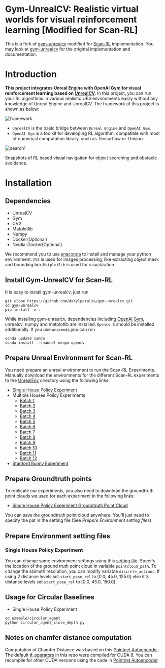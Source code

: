 Gym-UnrealCV: Realistic virtual worlds for visual reinforcement learning [Modified for Scan-RL]
===

This is a fork of [gym-unrealcv](https://github.com/zfw1226/gym-unrealcv) modified for [Scan-RL](https://github.com/darylperalta/ScanRL) implementation. You may look at [gym-unrealcv](https://github.com/zfw1226/gym-unrealcv) for the original implementation and documentation.

# Introduction
**This project integrates Unreal Engine with OpenAI Gym for visual reinforcement learning based on [UnrealCV](http://unrealcv.org/).**
In this project, you can run your RL algorithms in various realistic UE4 environments easily without any knowledge of Unreal Engine and UnrealCV.
The framework of this project is shown as below:

![framework](./doc/framework.JPG)

- ```UnrealCV``` is the basic bridge between ```Unreal Engine``` and ```OpenAI Gym```.
- ```OpenAI Gym``` is a toolkit for developing RL algorithm, compatible with most of numerical computation library, such as Tensorflow or Theano.


![search1](./doc/search1.gif)

<!-- ![search2](./doc/search2.gif) -->

Snapshots of RL based visual navigation for object searching and obstacle avoidance.

# Installation
## Dependencies
- UnrealCV
- Gym
- CV2
- Matplotlib
- Numpy
- Docker(Optional)
- Nvidia-Docker(Optional)

We recommend you to use [anaconda](https://www.continuum.io/downloads) to install and manage your python environment.
```CV2``` is used for images processing, like extracting object mask and bounding box.```Matplotlib``` is used for visualization.
## Install Gym-UnrealCV for Scan-RL

It is easy to install gym-unrealcv, just run
```buildoutcfg
git clone https://github.com/darylperalta/gym-unrealcv.git
cd gym-unrealcv
pip install -e .
```
While installing gym-unrealcv, dependencies including [OpenAI Gym](https://github.com/openai/gym), unrealcv, numpy and matplotlib are installed.
`Opencv` is should be installed additionally.
If you use ```anaconda```,you can run
```buildoutcfg
conda update conda
conda install --channel menpo opencv
```
## Prepare Unreal Environment for Scan-RL
You need prepare an unreal environment to run the Scan-RL Experiments.
Manually download the environments for the different Scan-RL experiments to the [UnrealEnv](gym_unrealcv/envs/UnrealEnv) directory using the following links:
- [Single House Policy Experiment](https://drive.google.com/drive/folders/1O7cFs-JP4uCYjV2jmmhEUudgAh_DUUHx?usp=sharing)
- Multiple Houses Policy Experiments
    - [Batch 1](https://drive.google.com/drive/folders/13_JwdAZ9hZwNkVzInoGh8WznCSO4fa8u?usp=sharing)
    - [Batch 2](https://drive.google.com/drive/folders/1nqAOMUUZyWVn1kd97_Qlqiul_Cqo_FwK?usp=sharing)
    - [Batch 3](https://drive.google.com/drive/folders/1z_V98VJUZWqVFSR63zOyQm0--Nxsc3me?usp=sharing)
    - [Batch 4](https://drive.google.com/drive/folders/17vLE-YmxxjiHXFvlziDR507TSBPQ_fJv?usp=sharing)
    - [Batch 5](https://drive.google.com/drive/folders/1rRYzwPMh_i4MdPvmsAofCNXczyiln9fL?usp=sharing)
    - [Batch 6](https://drive.google.com/drive/folders/1KpWnLoyq0-1snRPDWTS36M9VBR3JjhV5?usp=sharing)
    - [Batch 7](https://drive.google.com/drive/folders/1yF90Lga7EyL2zUczupsIA_Rs5dTPV1au?usp=sharing)
    - [Batch 8](https://drive.google.com/drive/folders/1_ubfD_GtZ9BrchdrSZ5nQDxT4VbLr93x?usp=sharing)
    - [Batch 9](https://drive.google.com/drive/folders/1BM08AQUEc_gzhmLO29HaOYL6pgLkAsXu?usp=sharing)
    - [Batch 10](https://drive.google.com/drive/folders/1KvAYEPV7h1Bl7wibcRMooUOuUjyBsbq1?usp=sharing)
    - [Batch 11](https://drive.google.com/drive/folders/1t0lCz_RQ1E29d0lKxa-CFA2SR0_7eSoJ?usp=sharing)
    - [Batch 12](https://drive.google.com/drive/folders/1nqAOMUUZyWVn1kd97_Qlqiul_Cqo_FwK?usp=sharing)
- [Stanford Bunny Experiment](https://drive.google.com/drive/folders/1me7pgsLLTZ6a_Gx8gLLLcvUIvLPDOMOy?usp=sharing)

## Prepare Groundtruth points
To replicate our experiments, you also need to download the groundtruth point clouds we used for each experiment in the following links:
- [Single House Policy Experiment Groundtruth Point Cloud](https://drive.google.com/file/d/19p8tdLxdFnoJBe5kAg7VwEpgeUApHMMK/view?usp=sharing)

You can save the groundtruth point cloud anywhere. You'll just need to specify the pat in the setting file (See *Prepare Environment setting files*).


## Prepare Environment setting files
### Single House Policy Experiment
You can change some environment settings using this [setting file](gym_unrealcv/envs/setting/depth_fusionB_keras_multHouse_rand_setA.json). Specify the location of the ground truth point cloud in variable ```pointcloud_path```. To change the azimuth resolution, you can modify variable ```discrete_actions```. If using 2 distance levels set ```start_pose_rel``` to [0.0, 45.0, 125.0] else if 3 distance levels set ```start_pose_rel``` to [0.0, 45.0, 150.0].


## Usage for Circular Baselines
- Single House Policy Experiment
```
cd example/circular_agent
python circular_agent_close_depth.py
```

## Notes on chamfer distance computation

Computation of Chamfer Distance was based on this [Pointnet Autoencoder](https://github.com/charlesq34/pointnet-autoencoder). The default [tf_operators](gym_unrealcv/envs/utils/tf_nndistance_so.so) in this repo were compiled for CUDA 8. You can recompile for other CUDA versions using the code in [Pointnet Autoencoder](https://github.com/charlesq34/pointnet-autoencoder).

<!--
## Prepare Unreal Environment for Random Agent Example
You need prepare an unreal environment to run the demo envirnment.
You can do it by running the script [RealisticRendering.sh](RealisticRendering.sh)
```buildoutcfg
sh RealisticRendering.sh
```
or manually download the `RealisticRendering` env from this [link](https://s3-us-west-1.amazonaws.com/unreal-rl/RealisticRendering_RL_3.10.zip),
then unzip and move it to the [UnrealEnv](gym_unrealcv/envs/UnrealEnv) directory.

**Note that you can download more environments from [UnrealCV Model Zoo](http://docs.unrealcv.org/en/master/reference/model_zoo.html).**

There are two ways to launch the unreal environment in gym-unrealcv, called ```docker-based``` and ```docker-free```.
The ```docker-based``` way depends on [docker](https://docs.docker.com/engine/installation/linux/ubuntu/#install-from-a-package) and [nvidia-docker](https://github.com/NVIDIA/nvidia-docker).
The ```docker-free``` way launches the env binary directly.
The ```docker-based``` way promise more stable unrealcv connection and support to run the env parallelly.
On the contrast, the ```docker-free``` way only support running an unreal environment in the same time.
So the ```docker-based``` way is highly recommended to get better experience.
You can learn to install and use the ```docker-based``` way in this [page](doc/run_docker.md).

**Note that the default config runs in the ``Docker-free`` way.**

# Usage for Random Agent
## Run a random agent

Once ```gym-unrealcv``` is installed successfully, you will see that your agent is walking randomly in first-person view to find a door, after you run:
```
cd example/random
python random_agent.py -e 'Search-RrDoorDiscrete-v0'
```
It will take a few minutes for the image to pull if you runs environment based on docker at the first time.
After that, if all goes well，a pre-defined gym environment ```Search-RrDoorDiscrete-v0``` will be launched.
And then you will see that your agent is moving around the realistic room randomly.

We list the pre-defined environments in this [page](doc/EnvLists.md), for object searching and active object tracking.
# Tutorials from the original repo
We provide a set of tutorials to help you get started with Gym-UnrealCV.
### 1. Modify the pre-defined environment
You can follow the [modify_env_tutorial](doc/config_env.md) to modify the configuration of the pre-defined environment.

### 2. Add a new unreal environment
You can follow the [add_new_env_tutorial](doc/addEnv.md) to add new unreal environment for your RL task.

### 3.   Training a reinforcement learning agent
Besides, we also provide examples, such as [DQN](doc/dqn.md) and [DDPG](doc/ddpg.md), to demonstrate how to train agent in gym-unrealcv.

## Cite the original gym-unrealcv
If you use Gym-UnrealCV in your academic research, we would be grateful if you could cite it as follow:
```buildoutcfg
@misc{gymunrealcv2017,
    author = {Fangwei Zhong, Weichao Qiu, Tingyun Yan, Alan Yuille, Yizhou Wang},
    title = {Gym-UnrealCV: Realistic virtual worlds for visual reinforcement learning},
    howpublished={Web Page},
    url = {https://github.com/unrealcv/gym-unrealcv},
    year = {2017}
}
```
 -->
